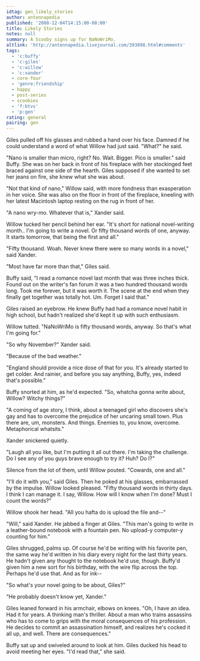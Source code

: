 ```yaml
---
idtag: gen_likely_stories
author: antennapedia
published: '2008-12-04T14:15:00-08:00'
title: Likely Stories
notes: null
summary: A Scooby signs up for NaNoWriMo.
altlink: 'http://antennapedia.livejournal.com/393898.html#comments'
tags:
  - 'c:buffy'
  - 'c:giles'
  - 'c:willow'
  - 'c:xander'
  - core-four
  - 'genre:friendship'
  - happy
  - post-series
  - scoobies
  - 'f:btvs'
  - 'p:gen'
rating: general
pairing: gen
---
```

Giles pulled off his glasses and rubbed a hand over his face. Damned if he could understand a word of what Willow had just said. "What?" he said.

"Nano is smaller than micro, right? No. Wait. Bigger. Pico is smaller." said Buffy. She was on her back in front of his fireplace with her stockinged feet braced against one side of the hearth. Giles supposed if she wanted to set her jeans on fire, she knew what she was about.

"Not that kind of nano," Willow said, with more fondness than exasperation in her voice. She was also on the floor in front of the fireplace, kneeling with her latest Macintosh laptop resting on the rug in front of her. 

"A nano wry-mo. Whatever that is," Xander said.

Willow tucked her pencil behind her ear. "It's short for national novel-writing month.. I'm going to write a novel. Or fifty thousand words of one, anyway. It starts tomorrow, that being the first and all." 

"Fifty thousand. Woah. Never knew there were so many words in a novel," said Xander.

"Most have far more than that," Giles said.

Buffy said, "I read a romance novel last month that was three inches thick. Found out on the writer's fan forum it was a two hundred thousand words long. Took me forever, but it was worth it. The scene at the end when they finally get together was totally hot. Um. Forget I said that."

Giles raised an eyebrow. He knew Buffy had had a romance novel habit in high school, but hadn't realized she'd kept it up with such enthusiasm.

Willow tutted. "NaNoWriMo is fifty thousand words, anyway. So that's what I'm going for."

"So why November?" Xander said.

"Because of the bad weather."

"England should provide a nice dose of that for you. It's already started to get colder. And rainier, and before you say anything, Buffy, yes, indeed that's possible."

Buffy snorted at him, as he'd expected. "So, whatcha gonna write about, Willow? Witchy things?"

"A coming of age story, I think, about a teenaged girl who discovers she's gay and has to overcome the prejudice of her uncaring small town. Plus there are, um, monsters. And things. Enemies to, you know, overcome. Metaphorical whatsits."

Xander snickered quietly.

"Laugh all you like, but I'm putting it all out there. I'm taking the challenge. Do I see any of you guys brave enough to try it? Huh? Do I?"

Silence from the lot of them, until Willow pouted. "Cowards, one and all."

"I'll do it with you," said Giles. Then he poked at his glasses, embarrassed by the impulse. Willow looked pleased. "Fifty thousand words in thirty days. I think I can manage it. I say, Willow. How will I know when I'm done? Must I count the words?"

Willow shook her head. "All you hafta do is upload the file and--"

"Will," said Xander. He jabbed a finger at Giles. "This man's going to write in a leather-bound notebook with a fountain pen. No upload-y computer-y counting for him."

Giles shrugged, palms up. Of course he'd be writing with his favorite pen, the same way he'd written in his diary every night for the last thirty years. He hadn't given any thought to the notebook he'd use, though. Buffy'd given him a new sort for his birthday, with the wire flip across the top. Perhaps he'd use that. And as for ink--

"So what's your novel going to be about, Giles?"

"He probably doesn't know yet, Xander."

Giles leaned forward in his armchair, elbows on knees. "Oh, I have an idea. Had it for years. A thinking man's thriller. About a man who trains assassins who has to come to grips with the moral consequences of his profession. He decides to commit an assassination himself, and realizes he's cocked it all up, and well. There are consequences."

Buffy sat up and swiveled around to look at him. Giles ducked his head to avoid meeting her eyes. "I'd read that," she said.
